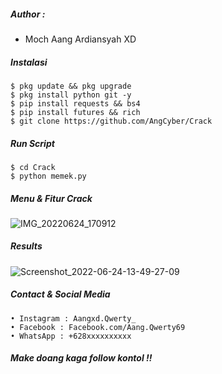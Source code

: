##### Author :
- Moch Aang Ardiansyah XD

##### Instalasi
```shell
$ pkg update && pkg upgrade
$ pkg install python git -y
$ pip install requests && bs4
$ pip install futures && rich
$ git clone https://github.com/AngCyber/Crack
```
##### Run Script
```shell
$ cd Crack
$ python memek.py
```
##### Menu & Fitur Crack
![IMG_20220624_170912](https://user-images.githubusercontent.com/92802033/175514651-f0a480a7-3180-4645-814b-21b7f3e243fd.jpg)
##### Results
![Screenshot_2022-06-24-13-49-27-09](https://user-images.githubusercontent.com/92802033/175514709-7b0be530-cf05-409b-ac40-050ba089e291.jpg)

##### Contact & Social Media
```shell
• Instagram : Aangxd.Qwerty_
• Facebook : Facebook.com/Aang.Qwerty69
• WhatsApp : +628xxxxxxxxxx
```
##### Make doang kaga follow kontol !!
